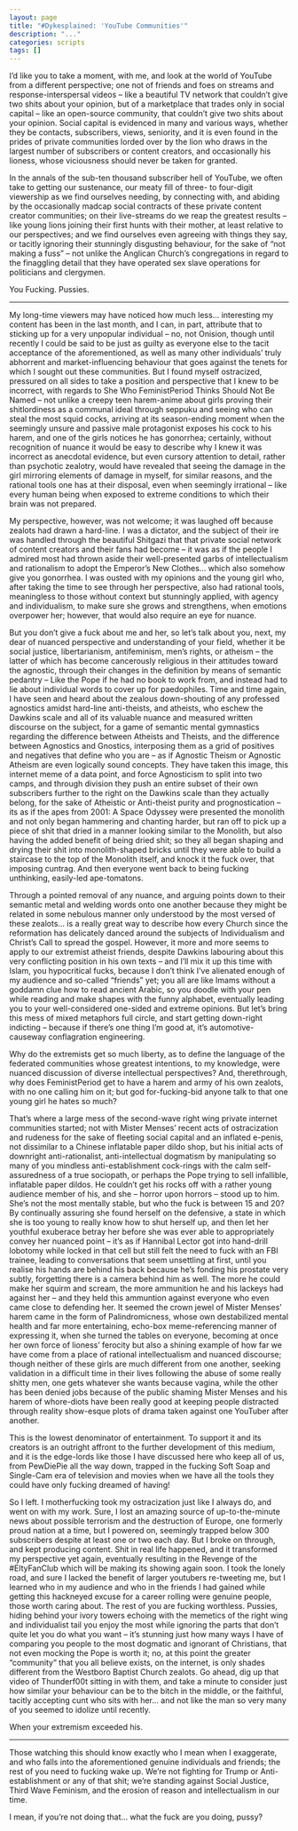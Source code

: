```yaml
---
layout: page
title: "#Dykesplained: 'YouTube Communities'"
description: "..."
categories: scripts
tags: []
---
```


I’d like you to take a moment, with me, and look at the world of YouTube from a
different perspective; one not of friends and foes on streams and
response-interspersal videos – like a beautiful TV network that couldn’t give
two shits about your opinion, but of a marketplace that trades only in social
capital – like an open-source community, that couldn’t give two shits about
your opinion. Social capital is evidenced in many and various ways, whether
they be contacts, subscribers, views, seniority, and it is even found in the
prides of private communities lorded over by the lion who draws in the largest
number of subscribers or content  creators, and occasionally his lioness, whose
viciousness should never be taken for granted.

In the annals of the sub-ten thousand subscriber hell of YouTube, we often take
to getting our sustenance, our meaty fill of three- to four-digit viewership as
we find ourselves needing, by connecting with, and abiding by the occasionally
madcap social contracts of these private content creator communities; on their
live-streams do we reap the greatest results – like young lions joining their
first hunts with their mother, at least relative to our perspectives; and we
find ourselves even agreeing with things they say, or tacitly ignoring their
stunningly disgusting behaviour, for the sake of “not making a fuss” – not
unlike the Anglican Church’s congregations in regard to the finaggling detail
that they have operated sex slave operations for politicians and clergymen.

You Fucking. Pussies.

---

My long-time viewers may have noticed how much less… interesting my content has
been in the last month, and I can, in part, attribute that to sticking up for a
very unpopular individual – no, not Onision, though until recently I could be
said to be just as guilty as everyone else to the tacit acceptance of the
aforementioned, as well as many other individuals’ truly abhorrent and
market-influencing behaviour that goes against the tenets for which I sought
out these communities. But I found myself ostracized, pressured on all sides to
take a position and perspective that I knew to be incorrect, with regards to
She Who FeministPeriod Thinks Should Not Be Named – not unlike a creepy teen
harem-anime about girls proving their shitlordiness as a communal ideal through
seppuku and seeing who can steal the most squid cocks, arriving at its
season-ending moment when the seemingly unsure and passive male protagonist
exposes his cock to his harem, and one of the girls notices he has gonorrhea;
certainly, without recognition of nuance it would be easy to describe why I
knew it was incorrect as anecdotal evidence, but even cursory attention to
detail, rather than psychotic zealotry, would have revealed that seeing the
damage in the girl mirroring elements of damage in myself, for similar reasons,
and the rational tools one has at their disposal, even when seemingly
irrational – like every human being when exposed to extreme conditions to which
their brain was not prepared.

My perspective, however, was not welcome; it was laughed off because zealots
had drawn a hard-line. I was a dictator, and the subject of their ire was
handled through the beautiful Shitgazi that that private social network of
content creators and their fans had become – it was as if the people I admired
most had thrown aside their well-presented garbs of intellectualism and
rationalism to adopt the Emperor’s New Clothes… which also somehow give you
gonorrhea. I was ousted with my opinions and the young girl who, after taking
the time to see through her perspective, also had rational tools, meaningless
to those without context but stunningly applied, with agency and individualism,
to make sure she grows and strengthens, when emotions overpower her; however,
that would also require an eye for nuance.

But you don’t give a fuck about me and her, so let’s talk about you, next, my
dear of nuanced perspective and understanding of your field, whether it be
social justice, libertarianism, antifeminism, men’s rights, or atheism – the
latter of which has become cancerously religious in their attitudes toward the
agnostic, through their changes in the definition by means of semantic pedantry
– Like the Pope if he had no book to work from, and instead had to lie about
individual words to cover up for paedophiles. Time and time again, I have seen
and heard about the zealous down-shouting of any professed agnostics amidst
hard-line anti-theists, and atheists, who eschew the Dawkins scale and all of
its valuable nuance and measured written discourse on the subject, for a game
of semantic mental gymnastics regarding the difference between Atheists and
Theists, and the difference between Agnostics and Gnostics, interposing them as
a grid of positives and negatives that define who you are – as if Agnostic
Theism or Agnostic Atheism are even logically sound concepts. They have taken
this image, this internet meme of a data point, and force Agnosticism to split
into two camps, and through division they push an entire subset of their own
subscribers further to the right on the Dawkins scale than they actually
belong, for the sake of Atheistic or Anti-theist purity and prognostication –
its as if the apes from 2001: A Space Odyssey were presented the monolith and
not only began hammering and chanting harder, but ran off to pick up a piece of
shit that dried in a manner looking similar to the Monolith, but also having
the added benefit of being dried shit; so they all began shaping and drying
their shit into monolith-shaped bricks until they were able to build a
staircase to the top of the Monolith itself, and knock it the fuck over, that
imposing cuntrag. And then everyone went back to being fucking unthinking,
easily-led ape-tomatons.

Through a pointed removal of any nuance, and arguing points down to their
semantic metal and welding words onto one another because they might be related
in some nebulous manner only understood by the most versed of these zealots… is
a really great way to describe how every Church since the reformation has
delicately danced around the subjects of Individualism and Christ’s Call to
spread the gospel. However, it more and more seems to apply to our extremist
atheist friends, despite Dawkins labouring about this very conflicting position
in his own texts – and I’ll mix it up this time with Islam, you hypocritical
fucks, because I don’t think I’ve alienated enough of my audience and so-called
“friends” yet; you all are like Imams without a goddamn clue how to read
ancient Arabic, so you doodle with your pen while reading and make shapes with
the funny alphabet, eventually leading you to your well-considered one-sided
and extreme opinions. But let’s bring this mess of mixed metaphors full circle,
and start getting down-right indicting – because if there’s one thing I’m good
at, it’s automotive-causeway conflagration engineering.

Why do the extremists get so much liberty, as to define the language of the
federated communities whose greatest intentions, to my knowledge, were nuanced
discussion of diverse intellectual perspectives? And, therethrough, why does
FeministPeriod get to have a harem and army of his own zealots, with no one
calling him on it; but god for-fucking-bid anyone talk to that one young girl
he hates so much?

That’s where a large mess of the second-wave right wing private internet
communities started; not with Mister Menses’ recent acts of ostracization and
rudeness for the sake of fleeting social capital and an inflated e-penis, not
dissimilar to a Chinese inflatable paper dildo shop, but his initial acts of
downright anti-rationalist, anti-intellectual dogmatism by manipulating so many
of you mindless anti-establishment cock-rings with the calm self-assuredness of
a true sociopath, or perhaps the Pope trying to sell infallible, inflatable
paper dildos. He couldn’t get his rocks off with a rather young audience member
of his, and she – horror upon horrors – stood up to him. She’s not the most
mentally stable, but who the fuck is between 15 and 20? By continually assuring
she found herself on the defensive, a state in which she is too young to really
know how to shut herself up, and then let her youthful exuberace betray her
before she was ever able to appropriately convey her nuanced point – it’s as if
Hannibal Lector got into hand-drill lobotomy while locked in that cell but
still felt the need to fuck with an FBI trainee, leading to conversations that
seem unsettling at first, until you realise his hands are behind his back
because he’s fonding his prostate very subtly, forgetting there is a camera
behind him as well. The more he could make her squirm and scream, the more
ammunition he and his lackeys had against her – and they held this ammuntion
against everyone who even came close to defending her. It seemed the crown
jewel of Mister Menses’ harem came in the form of Palindromicness, whose own
destabilized mental health and far more entertaining, echo-box meme-referencing
manner of expressing it, when she turned the tables on everyone, becoming at
once her own force of lioness’ ferocity but also a shining example of how far
we have come from a place of rational intellectualism and nuanced discourse;
though neither of these girls are much different from one another, seeking
validation in a difficult time in their lives following the abuse of some
really shitty men, one gets whatever she wants because vagina, while the other
has been denied jobs because of the public shaming Mister Menses and his harem
of whore-diots have been really good at keeping people distracted through
reality show-esque plots of drama taken against one YouTuber after another.

This is the lowest denominator of entertainment. To support it and its creators
is an outright affront to the further development of this medium, and it is the
edge-lords like those I have discussed here who keep all of us, from PewDiePie
all the way down, trapped in the fucking Soft Soap and Single-Cam era of
television and movies when we have all the tools they could have only fucking
dreamed of having!

So I left. I motherfucking took my ostracization just like I always do, and
went on with my work. Sure, I lost an amazing source of up-to-the-minute news
about possible terrorism and the destruction of Europe, one formerly proud
nation at a time, but I powered on, seemingly trapped below 300 subscribers
despite at least one or two each day. But I broke on through, and kept
producing content. Shit in real life happened, and it transformed my
perspective yet again, eventually resulting in the Revenge of the #EltyFanClub
which will be making its showing again soon. I took the lonely road, and sure I
lacked the benefit of larger youtubers re-tweeting me, but I learned who in my
audience and who in the friends I had gained while getting this hackneyed
excuse for a career rolling were genuine people, those worth caring about. The
rest of you are fucking worthless. Pussies, hiding behind your ivory towers
echoing with the memetics of the right wing and individualist tail you enjoy
the most while ignoring the parts that don’t quite let you do what you want –
it’s stunning just how many ways I have of comparing you people to the most
dogmatic and ignorant of Christians, that not even mocking the Pope is worth
it; no, at this point the greater “community” that you all believe exists, on
the internet, is only shades different from the Westboro Baptist Church
zealots. Go ahead, dig up that video of Thunderf00t sitting in with them, and
take a minute to consider just how similar your behaviour can be to the bitch
in the middle, or the faithful, tacitly accepting cunt who sits with her… and
not like the man so very many of you seemed to idolize until recently.

When your extremism exceeded his.

---

Those watching this should know exactly who I mean when I exaggerate, and who
falls into the aforementioned genuine individuals and friends; the rest of you
need to fucking wake up. We’re not fighting for Trump or Anti-establishment or
any of that shit; we’re standing against Social Justice, Third Wave Feminism,
and the erosion of reason and intellectualism in our time.

I mean, if you’re not doing that… what the fuck are you doing, pussy?
